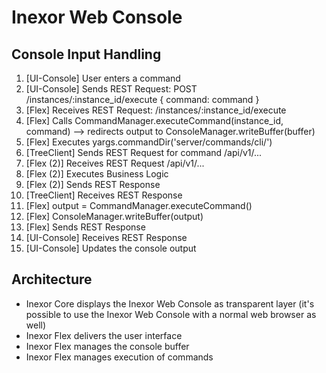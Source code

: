 # Inexor Web Console

## Console Input Handling

1. [UI-Console] User enters a command
2. [UI-Console] Sends REST Request: POST /instances/:instance_id/execute { command: command }
3. [Flex] Receives REST Request: /instances/:instance_id/execute
4. [Flex] Calls CommandManager.executeCommand(instance_id, command) --> redirects output to ConsoleManager.writeBuffer(buffer)
5. [Flex] Executes yargs.commandDir('server/commands/cli/')
6. [TreeClient] Sends REST Request for command /api/v1/...
7. [Flex (2)] Receives REST Request /api/v1/... 
8. [Flex (2)] Executes Business Logic
9. [Flex (2)] Sends REST Response
10. [TreeClient] Receives REST Response
11. [Flex] output = CommandManager.executeCommand()
12. [Flex] ConsoleManager.writeBuffer(output)
13. [Flex] Sends REST Response
14. [UI-Console] Receives REST Response
15. [UI-Console] Updates the console output

## Architecture

* Inexor Core displays the Inexor Web Console as transparent layer (it's possible to use the Inexor Web Console with a normal web browser as well)
* Inexor Flex delivers the user interface
* Inexor Flex manages the console buffer
* Inexor Flex manages execution of commands
